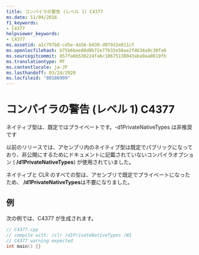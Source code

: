 ```yaml
---
title: コンパイラの警告 (レベル 1) C4377
ms.date: 11/04/2016
f1_keywords:
- C4377
helpviewer_keywords:
- C4377
ms.assetid: a1c797b8-cd5e-4a56-b430-d07932e811cf
ms.openlocfilehash: b75b6bee88d0b72e77b32e58ae2f4634a9c30fa0
ms.sourcegitcommit: 857fa6b530224fa6c18675138043aba9aa0619fb
ms.translationtype: MT
ms.contentlocale: ja-JP
ms.lasthandoff: 03/24/2020
ms.locfileid: "80186999"
---
```

# <a name="compiler-warning-level-1-c4377"></a>コンパイラの警告 (レベル 1) C4377

ネイティブ型は、既定ではプライベートです。-d1PrivateNativeTypes は非推奨です

以前のリリースでは、アセンブリ内のネイティブ型は既定でパブリックになっており、非公開にするためにドキュメントに記載されていないコンパイラオプション ( **/d1PrivateNativeTypes**) が使用されていました。

ネイティブと CLR のすべての型は、アセンブリで既定でプライベートになったため、 **/d1PrivateNativeTypes**は不要になりました。

## <a name="example"></a>例

次の例では、C4377 が生成されます。

```cpp
// C4377.cpp
// compile with: /clr /d1PrivateNativeTypes /W1
// C4377 warning expected
int main() {}
```

